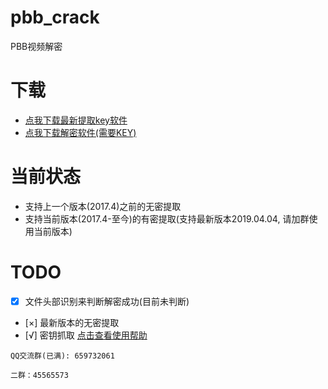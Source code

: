 # pbb_crack
PBB视频解密

# 下载
- [点我下载最新提取key软件](https://github.com/deadash/pbb_crack/releases/tag/%E6%8F%90%E5%8F%96%E5%B7%A5%E5%85%B7)
- [点我下载解密软件(需要KEY)](https://github.com/deadash/pbb_crack/releases/tag/v0.2b)

# 当前状态
- 支持上一个版本(2017.4)之前的无密提取
- 支持当前版本(2017.4-至今)的有密提取(支持最新版本2019.04.04, 请加群使用当前版本)

# TODO
- [x] 文件头部识别来判断解密成功(目前未判断)
- [×] 最新版本的无密提取
- [√] 密钥抓取 [点击查看使用帮助](https://github.com/deadash/pbb_crack/wiki/%E5%A6%82%E4%BD%95%E6%8F%90%E5%8F%96%E5%AF%86%E9%92%A5)

`QQ交流群(已满): 659732061 `

`二群：45565573 `
